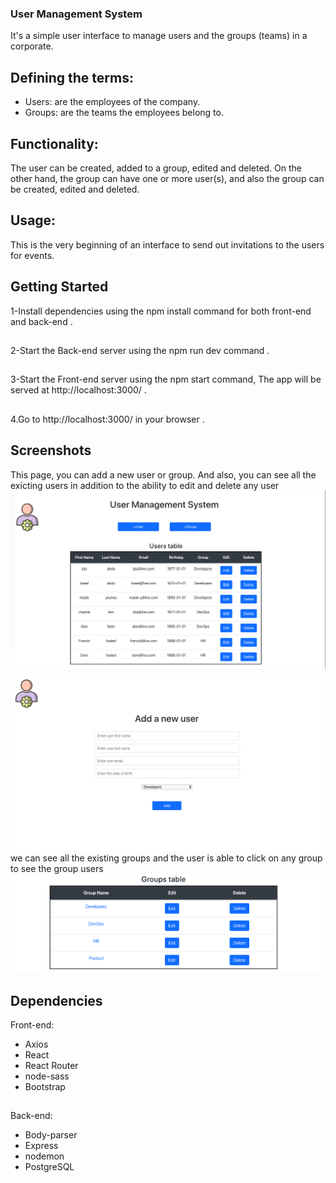 ### User Management System

It's a simple user interface to manage users and the groups (teams) in a corporate.

## Defining the terms:
- Users: are the employees of the company.
- Groups: are the teams the employees belong to.

## Functionality:
The user can be created, added to a group, edited and deleted. On the other hand, the group can have one or more user(s), and also the group can be created, edited and deleted.

## Usage:
This is the very beginning of an interface to send out invitations to the users for events.

## Getting Started

1-Install dependencies using the npm install command for both front-end and back-end .
## 
 2-Start the Back-end server using the npm run dev command .
 ## 
 3-Start the Front-end server using the npm start command,
The app will be served at http://localhost:3000/ .
## 
 4.Go to http://localhost:3000/ in your browser .


## Screenshots
This page, you can add a new user or group.
And also, you can see all the exicting users in addition to the ability to edit and delete any user
!["main page"](https://raw.githubusercontent.com/malak-dev/user-management-system/master/docs/main_page.png)

!["add user "](https://raw.githubusercontent.com/malak-dev/user-management-system/master/docs/addUser.png)
we can see all the existing groups and the user is able to click on any group to see the group users
!["Group table "](https://raw.githubusercontent.com/malak-dev/user-management-system/master/docs/group_table.png)


## Dependencies
Front-end:
- Axios
- React
- React Router
- node-sass
- Bootstrap

## 
Back-end:
- Body-parser
- Express
- nodemon
- PostgreSQL